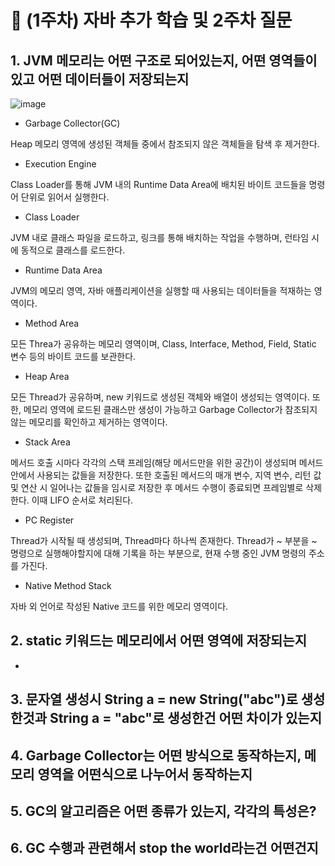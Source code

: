 # 📜 (1주차) 자바 추가 학습 및 2주차 질문

## 1. JVM 메모리는 어떤 구조로 되어있는지, 어떤 영역들이 있고 어떤 데이터들이 저장되는지
![image](https://user-images.githubusercontent.com/103405457/231349728-0618d2d8-774d-489a-b5fe-a5ea5046bfc0.png)
- Garbage Collector(GC)

Heap 메모리 영역에 생성된 객체들 중에서 참조되지 않은 객체들을 탐색 후 제거한다.

- Execution Engine

Class Loader를 통해 JVM 내의 Runtime Data Area에 배치된 바이트 코드들을 명령어 단위로 읽어서 실행한다.

- Class Loader

JVM 내로 클래스 파일을 로드하고, 링크를 통해 배치하는 작업을 수행하며, 런타임 시에 동적으로 클래스를 로드한다.

- Runtime Data Area

JVM의 메모리 영역, 자바 애플리케이션을 실행할 때 사용되는 데이터들을 적재하는 영역이다.

- Method Area

모든 Threa가 공유하는 메모리 영역이며, Class, Interface, Method, Field, Static 변수 등의 바이트 코드를 보관한다.

- Heap Area

모든 Thread가 공유하며, new 키워드로 생성된 객체와 배열이 생성되는 영역이다. 또한, 메모리 영역에 로드된 클래스만 생성이 가능하고 Garbage Collector가 참조되지 않는 메모리를 확인하고 제거하는 영역이다.

- Stack Area

메서드 호출 시마다 각각의 스택 프레임(해당 메서드만을 위한 공간)이 생성되며 메서드 안에서 사용되는 값들을 저장한다. 또한 호출된 메서드의 매개 변수, 지역 변수, 리턴 값 및 연산 시 일어나는 값들을 임시로 저장한 후 메서드 수행이 종료되면 프레임별로 삭제한다. 이때 LIFO 순서로 처리된다.

- PC Register

Thread가 시작될 때 생성되며, Thread마다 하나씩 존재한다. Thread가 ~ 부분을 ~ 명령으로 실행해야할지에 대해 기록을 하는 부분으로, 현재 수행 중인 JVM 명령의 주소를 가진다.

- Native Method Stack

자바 외 언어로 작성된 Native 코드를 위한 메모리 영역이다.

## 2. static 키워드는 메모리에서 어떤 영역에 저장되는지
- 
## 3. 문자열 생성시 String a = new String("abc")로 생성한것과 String a = "abc"로 생성한건 어떤 차이가 있는지
## 4. Garbage Collector는 어떤 방식으로 동작하는지, 메모리 영역을 어떤식으로 나누어서 동작하는지
## 5. GC의 알고리즘은 어떤 종류가 있는지, 각각의 특성은?
## 6. GC 수행과 관련해서 stop the world라는건 어떤건지
